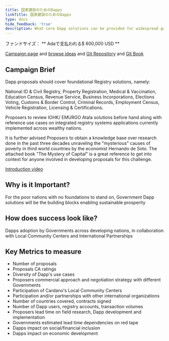 ```yaml
---
title: 国家建設のためのDapps
linkTitle: 国家建設のためのDapps
type: docs
hide_feedback: 'true'
description: What core Dapp solutions can be provided for widespread governments adoption in the developing world?
---
```


ファンドサイズ： **&nbsp;Adaで支払われる$ 600,000  USD **

[Campaign page](https://cardano.ideascale.com/a/campaign-home/26249) and [browse ideas](https://cardano.ideascale.com/a/ideas/top/campaign-filter/byids/campaigns/26249/stage/unspecified) and [Git Repository](https://github.com/Catalyst-Challenges/F7-Nation-Building-Dapps) and [Git Book](https://quality-assurance-dao.gitbook.io/catalyst-fund-7-challenges/fund-7/nation-building-dapps)

## Campaign Brief

Dapp proposals should cover foundational Registry solutions, namely:

National ID &amp; Civil Registry, Property Registration, Medical &amp; Vaccination, Education Census, Revenue Service, Business Incorporations, Elections Voting, Customs &amp; Border Control, Criminal Records, Employment Census, Vehicle Registration, Licensing &amp; Certifications.

Proposers to review IOHK/ EMURGO Atala solutions before hand along with reference use cases on integrated registry systems applications currently implemented across wealthy nations.

It is further advised Proposers to obtain a knowledge base over research done in the past three decades unraveling the "mysterious" causes of poverty in third world countries by the economist Hernando de Soto. The attached book "The Mystery of Capital" is a great reference to get into context for anyone involved in developing proposals for this challenge.

[Introduction video](https://archive.org/details/Hernando_De_Soto_The_Mystery_Of_Capital_Why_Capitalism_TriumphsIn_The_West_And_Fails_Everywhere_Else)

## Why is it Important?

For the poor nations with no foundations to stand on, Government Dapp solutions will be the building blocks enabling sustainable prosperity

## How does success look like?

Dapps adoption by Governments across developing nations, in collaboration with Local Community Centers and International Partnerships

## Key Metrics to measure

- Number of proposals
- Proposals CA ratings
- Diversity of Dapp's use cases
- Proposers commercial approach and negotiation strategy with different Governments
- Participation of Cardano's Local Community Centers
- Participation and/or partnerships with other international organizations
- Number of countries covered, contracts signed
- Number of Dapp users, registry accounts, transaction volumes
- Proposers lead time on field research, Dapp development and implementation
- Governments estimated lead time dependencies on red tape
- Dapps impact on social/financial inclusion
- Dapps impact on economic development
